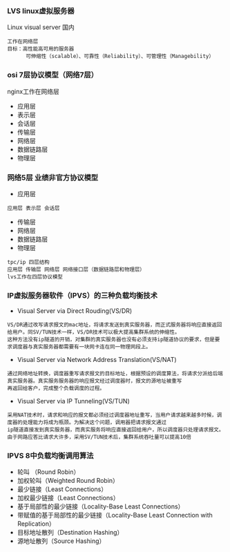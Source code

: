 ### LVS linux虚拟服务器
Linux visual server 国内
~~~
工作在网络层
目标：高性能高可用的服务器
      可伸缩性（scalable）、可靠性（Reliability）、可管理性（Managebility）
~~~
### osi 7层协议模型（网络7层）
nginx工作在网络层
- 应用层
- 表示层
- 会话层
- 传输层
- 网络层
- 数据链路层
- 物理层

### 网络5层 业绩非官方协议模型
- 应用层
~~~
应用层 表示层 会话层
~~~
- 传输层
- 网络层
- 数据链路层
- 物理层
~~~
tpc/ip 四层结构
应用层 传输层 网络层 网络接口层（数据链路层和物理层）
lvs工作在四层协议模型
~~~
### IP虚拟服务器软件（IPVS）的三种负载均衡技术
- Visual Server via Direct Rouding(VS/DR)
~~~
VS/DR通过改写请求报文的mac地址，将请求发送到真实服务器，而正式服务器将响应直接返回给用户。同SV/TUN技术一样，VS/DR技术可以极大提高集群系统的伸缩性。
这种方法没有ip隧道的开销，对集群的真实服务器也没有必须支持ip隧道协议的要求，但是要求调度器与真实服务器都需要有一块网卡连在同一物理网段上。
~~~
- Visual Server via Network Address Translation(VS/NAT)
~~~
通过网络地址转换，调度器重写请求报文的目标地址，根据预设的调度算法，将请求分派给后端真实服务器。真实服务服务器的响应报文经过调度器时，报文的源地址被重写
再返回给客户，完成整个负载调度的过程。
~~~
- Visual Server via IP Tunneling(VS/TUN)
~~~
采用NAT技术时，请求和响应的报文都必须经过调度器地址重写，当用户请求越来越多时候，调度器的处理能力将成为瓶颈。为解决这个问题，调用器把请求报文通过
ip隧道直接发到真实服务器，而真实服务将响应直接返回给用户，所以调度器只处理请求报文。由于网路应答比请求大许多，采用SV/TUN技术后，集群系统吞吐量可以提高10倍
~~~

### IPVS 8中负载均衡调用算法
- 轮叫 （Round Robin）
- 加权轮叫（Weighted Round Robin）
- 最少链接（Least Connections）
- 加权最少链接（Least Connections）
- 基于局部性的最少链接（Locality-Base Least Connections）
- 带赋值的基于局部性的最少链接（Locality-Base Least Connection with Replication）
- 目标地址散列（Destination Hashing）
- 源地址散列（Source Hashing）
